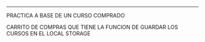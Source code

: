 ***********************
PRACTICA A BASE DE UN CURSO COMPRADO

CARRITO DE COMPRAS QUE TIENE LA FUNCION DE GUARDAR LOS CURSOS EN EL LOCAL STORAGE